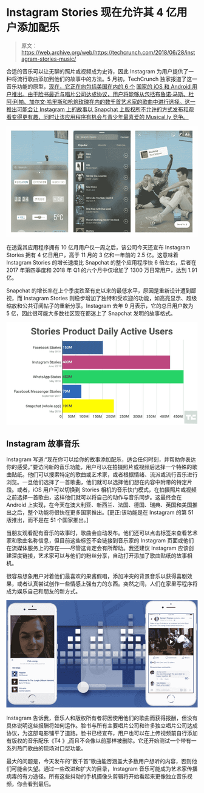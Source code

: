# Instagram Stories 现在允许其 4 亿用户添加配乐 

> 原文：<https://web.archive.org/web/https://techcrunch.com/2018/06/28/instagram-stories-music/>

合适的音乐可以让无聊的照片或视频成为史诗，因此 Instagram 为用户提供了一种将流行歌曲添加到他们的故事中的方法。5 月初，TechCrunch 独家报道了这一音乐功能的原型，[现在，它正在向包括美国在内的 6 个](https://web.archive.org/web/20230130100805/https://instagram-press.com/blog/2018/06/28/introducing-music-in-stories/) [国家的 iOS 和 Android 用户推出。由于脸书最近与唱片公司达成协议，用户将能够从包括布鲁诺·马斯、杜阿·利帕、加尔文·哈里斯和枪炮玫瑰在内的数千首艺术家的歌曲中进行选择。这一推出可能会让 Instagram 上的故事以 Snapchat 上版权所不允许的方式发布和观看变得更有趣，同时让该应用程序有机会与青少年最喜爱的 Musical.ly 竞争。](https://web.archive.org/web/20230130100805/https://instagram-press.com/blog/2018/06/28/introducing-music-in-stories/)

![](img/c27b56485cd48df8bc8f16e3b8070340.png)

在透露其应用程序拥有 10 亿月用户仅一周之后，该公司今天还宣布 Instagram Stories 拥有 4 亿日用户，高于 11 月的 3 亿和一年前的 2.5 亿。这意味着 Instagram Stories 的增长速度比 Snapchat 的整个应用程序快 6 倍左右，后者在 2017 年第四季度和 2018 年 Q1 的六个月中仅增加了 1300 万日常用户，达到 1.91 亿。

Snapchat 的增长率在上个季度跌至有史以来的最低水平，原因是重新设计遭到鄙视，而 Instagram Stories 则稳步增加了独特和受欢迎的功能，如高亮显示、超级缩放和公共订阅帖子的重新分享。Instagram 去年 9 月表示，它的总日用户数为 5 亿，因此很可能大多数社区现在都迷上了 Snapchat 发明的故事格式。

![](img/40813ae21e28835ba3e9011a385afbe4.png)

## Instagram 故事音乐

Instagram 写道:“现在你可以给你的故事添加配乐，适合任何时刻，并帮助你表达你的感受。”要访问新的音乐功能，用户可以在拍摄照片或视频后选择一个特殊的歌曲贴纸。他们可以搜索特定的歌曲或艺术家，或者根据情绪、流派或流行音乐进行浏览。一旦他们选择了一首歌曲，他们就可以选择他们想在内容中附带的特定片段。或者，iOS 用户可以切换到 Stories 相机的音乐快门模式，在拍摄照片或视频之前选择一首歌曲，这样他们就可以将自己的动作与音乐同步。这最终会在 Android 上实现，在今天在澳大利亚、新西兰、法国、德国、瑞典、英国和美国推出之后，整个功能将很快在更多国家推出。[更正:该功能是在 Instagram 的第 51 版推出，而不是在 51 个国家推出。]

当朋友观看配有音乐的故事时，歌曲会自动发布。他们还可以点击标签来查看艺术家和歌曲名称信息，但目前这些标签不会链接到音乐家的 Instagram 页面或他们在流媒体服务上的存在——尽管这肯定会有所帮助。我还建议 Instagram 应该创建深度链接，艺术家可以与他们的粉丝分享，自动打开添加了歌曲贴纸的故事相机。

很容易想象用户对着他们最喜欢的果酱假唱，添加冲突的背景音乐以获得喜剧效果，或者认真尝试创作一些情感上强有力的东西。突然之间，人们在家里写程序将成为娱乐自己和朋友的新方式。

![](img/bd42c0a0731718dab9d3f328a15ef7c7.png)

Instagram 告诉我，音乐人和版权所有者将因使用他们的歌曲而获得报酬，但没有具体说明这些报酬将如何运作。脸书与所有主要唱片公司和许多独立唱片公司达成协议，为这部电影铺平了道路。脸书已经宣布，用户也可以在上传视频前自行添加有版权的音乐配乐《T4 》,而且不会像以前那样被删除。它还开始测试一个带有一系列热门歌曲的现场对口型功能。

最大的问题是，今天发布的“数千首”歌曲能否涵盖大多数用户想听的内容，否则他们可能会失望。通过一些改进和扩大的目录，Instagram 音乐可能成为艺术家传播病毒的有力途径。所有这些抖动的手机摄像头剪辑将开始看起来更像独立音乐视频，你会看到最后。